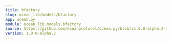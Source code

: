 ```yaml
---
title: bfactory
slug: ocean_lib/models/bfactory
app: ocean.py
module: ocean_lib.models.bfactory
source: https://github.com/oceanprotocol/ocean.py/blob/v1.0.0-alpha.2-1-g9fb6083/ocean_lib/models/bfactory.py
version: 1.0.0-alpha.2
---
```

